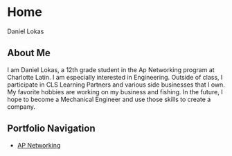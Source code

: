# Home
Daniel Lokas
## About Me
I am Daniel Lokas, a 12th grade student in the Ap Networking program at Charlotte Latin. I am especially
interested in Engineering. Outside of class, I participate in
CLS Learning Partners and various side businesses that I own. My favorite hobbies are working on my business and fishing. In the
future, I hope to become a Mechanical Engineer and use those skills to create a company.
## Portfolio Navigation
- [AP Networking](ap-networking.md)
